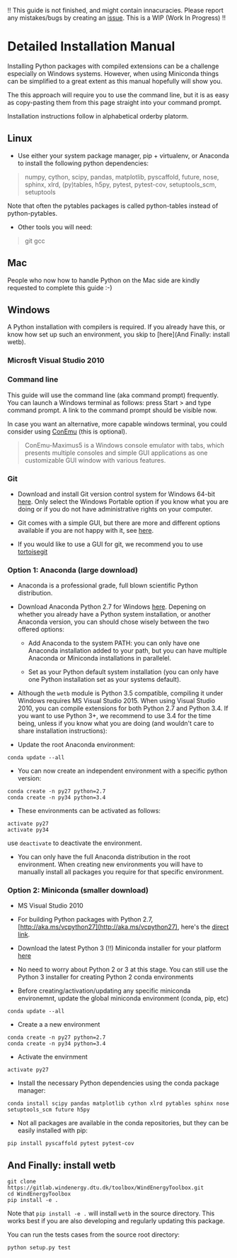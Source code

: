 
!! This guide is not finished, and might contain innacuracies. Please report
any mistakes/bugs by creating an
[issue](https://gitlab.windenergy.dtu.dk/toolbox/WindEnergyToolbox/issues).
This is a WIP (Work In Progress) !!

# Detailed Installation Manual

Installing Python packages with compiled extensions can be a challenge especially
on Windows systems. However, when using Miniconda things can be simplified to a
great extent as this manual hopefully will show you.

The this approach will require you to use the command line, but it is as easy
as copy-pasting them from this page straight into your command prompt.

Installation instructions follow in alphabetical orderby platorm.


## Linux

* Use either your system package manager, pip + virtualenv, or Anaconda to
install the following python dependencies:

> numpy, cython, scipy, pandas, matplotlib, pyscaffold, future, nose, sphinx,
> xlrd, (py)tables, h5py, pytest, pytest-cov, setuptools_scm, setuptools

Note that often the pytables packages is called python-tables instead of
python-pytables.

* Other tools you will need:

> git gcc


## Mac

People who now how to handle Python on the Mac side are kindly requested to
complete this guide :-)


## Windows

A Python installation with compilers is required. If you already have this,
or know how set up such an environment, you skip to
[here](And Finally: install wetb).


### Microsft Visual Studio 2010


### Command line

This guide will use the command line (aka command prompt) frequently.
You can launch a Windows terminal as follows: press Start > and type
command prompt. A link to the command prompt should be visible now.

In case you want an alternative, more capable windows terminal, you could consider
using [ConEmu](https://conemu.github.io/) (this is optional).

> ConEmu-Maximus5 is a Windows console emulator with tabs, which presents
> multiple consoles and simple GUI applications as one customizable GUI window
> with various features.


### Git

* Download and install Git version control system for Windows 64-bit
[here](https://git-scm.com/download/win). Only select the Windows Portable
option if you know what you are doing or if you do not have administrative
rights on your computer.

* Git comes with a simple GUI, but there are more and different options available
if you are not happy with it, see [here](https://git-scm.com/downloads/guis).

* If you would like to use a GUI for git, we recommend you to use
[tortoisegit](https://tortoisegit.org/)


### Option 1: Anaconda (large download)

* Anaconda is a professional grade, full blown scientific Python distribution.

* Download Anaconda Python 2.7 for Windows [here](https://www.continuum.io/downloads).
Depening on whether you already have a Python system installation, or another
Anaconda version, you can should chose wisely between the two offered options:

    * Add Anaconda to the system PATH: you can only have one Anaconda installation
added to your path, but you can have multiple Anaconda or Miniconda installations
in parallelel.

    * Set as your Python default system installation (you can only have one Python
installation set as your systems default).


* Although the ```wetb``` module is Python 3.5 compatible, compiling it under
Windows requires MS Visual Studio 2015. When using Visual Studio 2010, you can
compile extensions for both Python 2.7 and Python 3.4. If you want to use
Python 3+, we recommend to use 3.4 for the time being, unless if you know what
you are doing (and wouldn't care to share installation instructions):

* Update the root Anaconda environment:

```
conda update --all
```

* You can now create an independent environment with a specific python version:

```
conda create -n py27 python=2.7
conda create -n py34 python=3.4
```

* These environments can be activated as follows:

```
activate py27
activate py34
```

use ```deactivate``` to deactivate the environment.


* You can only have the full Anaconda distribution in the root environment.
When creating new environments you will have to manually install all packages
you require for that specific environment.


### Option 2: Miniconda (smaller download)

* MS Visual Studio 2010

* For building Python packages with Python 2.7,
[http://aka.ms/vcpython27](http://aka.ms/vcpython27), here's the
[direct link](https://www.microsoft.com/en-gb/download/details.aspx?id=44266).

* Download the latest Python 3 (!!) Miniconda installer for your platform
[here](http://conda.pydata.org/miniconda.html)

* No need to worry about Python 2 or 3 at this stage. You can still use the
Python 3 installer for creating Python 2 conda environments

* Before creating/activation/updating any specific miniconda environemnt,
update the global miniconda environment (conda, pip, etc)

```
conda update --all
```

* Create a a new environment
```
conda create -n py27 python=2.7
conda create -n py34 python=3.4
```

* Activate the envirnment

```
activate py27
```

* Install the necessary Python dependencies using the conda package manager:

```
conda install scipy pandas matplotlib cython xlrd pytables sphinx nose setuptools_scm future h5py
```

* Not all packages are available in the conda repositories, but they can be
easily installed with pip:

```
pip install pyscaffold pytest pytest-cov
```


## And Finally: install wetb

```
git clone https://gitlab.windenergy.dtu.dk/toolbox/WindEnergyToolbox.git
cd WindEnergyToolbox
pip install -e .
```

Note that ```pip install -e .``` will install ```wetb``` in the source directory.
This works best if you are also developing and regularly updating this package.

You can run the tests cases from the source root directory:

```
python setup.py test
```

